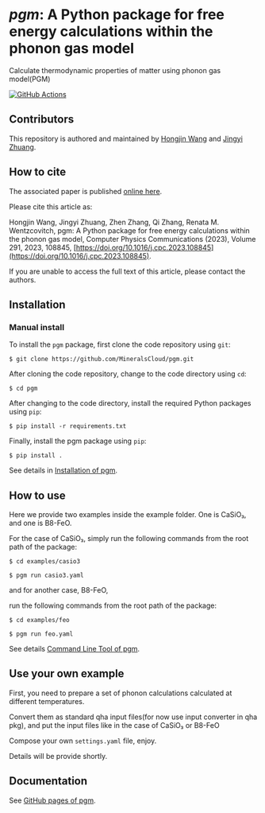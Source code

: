 # <i>pgm</i>: A Python package for free energy calculations within the phonon gas model
Calculate thermodynamic properties of matter using phonon gas model(PGM)

[![GitHub Actions](https://github.com/MineralsCloud/pgm/actions/workflows/documentation.yml/badge.svg)](https://mineralscloud.github.io/pgm/index.html)
<!-- [![pypi](https://img.shields.io/pypi/v/pgm.svg)](https://pypi.org/project/pgm/) -->
<!-- [![pypi](https://img.shields.io/pypi/dm/pgm.svg)](https://pypi.org/project/pgm/) -->

## Contributors

This repository is authored and maintained by [Hongjin Wang][1] and [Jingyi Zhuang][2].

[1]: https://github.com/underhill1886

[2]: https://www.jappoker.com/

## How to cite

The associated paper is published [online here](https://authors.elsevier.com/c/1hQ5e_FEhOCgU).

Please cite this article as: 

Hongjin Wang, Jingyi Zhuang, Zhen Zhang, Qi Zhang, Renata M. Wentzcovitch, pgm: A Python package for free energy calculations within the phonon gas model, Computer Physics Communications (2023), Volume 291, 2023, 108845, [https://doi.org/10.1016/j.cpc.2023.108845](https://doi.org/10.1016/j.cpc.2023.108845).

If you are unable to access the full text of this article, please contact the authors.

## Installation
### Manual install
To install the ``pgm`` package, first clone the code repository using ``git``:
```shell
$ git clone https://github.com/MineralsCloud/pgm.git
```

After cloning the code repository, change to the code directory using ``cd``:
``` shell
$ cd pgm
```

After changing to the code directory, install the required Python packages using ``pip``:
```shell
$ pip install -r requirements.txt
```

Finally, install the pgm package using ``pip``:
```shell
$ pip install .
```
See details in [Installation of pgm](https://mineralscloud.github.io/pgm/basics/installation.html).


## How to use
Here we provide two examples inside the example folder. One is CaSiO₃, and one is B8-FeO.

For the case of CaSiO₃, simply run the following commands from the root path of the package:

```shell
$ cd examples/casio3
```

```shell
$ pgm run casio3.yaml
```

and for another case, B8-FeO,

run the following commands from the root path of the package:

```shell
$ cd examples/feo
```

```shell
$ pgm run feo.yaml
```

See details [Command Line Tool of pgm](https://mineralscloud.github.io/pgm/basics/cli.html).

## Use your own example
First, you need to prepare a set of phonon calculations calculated at different temperatures.

Convert them as standard qha input files(for now use input converter in qha pkg), and put the input files like in the case of CaSiO₃ or B8-FeO

Compose your own `settings.yaml` file, enjoy.

Details will be provide shortly.

## Documentation

See [GitHub pages of pgm][3].

[3]: https://mineralscloud.github.io/pgm/

 
